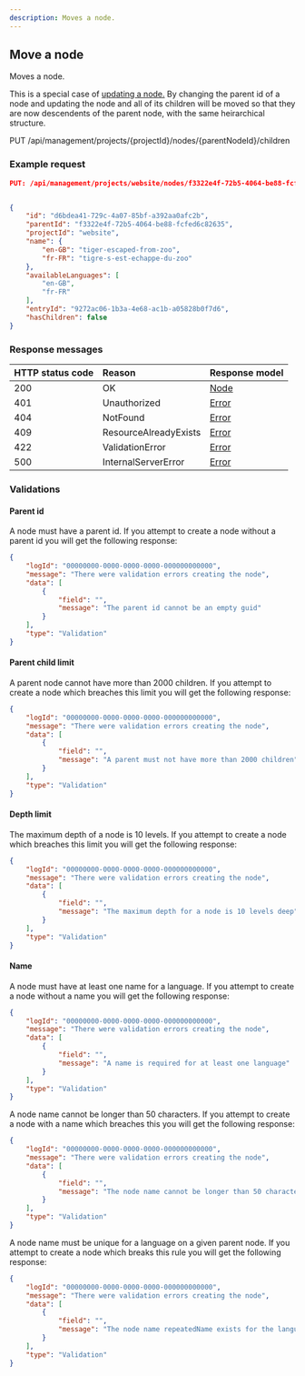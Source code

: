 ```yaml
---
description: Moves a node.
---
```

## Move a node

Moves a node.

This is a special case of [updating a node.](update-a-node.md) By changing the parent id of a node and updating the node and all of its children will be moved so that they are now descendents of the parent node, with the same heirarchical structure.

<span class="label label--post">PUT</span> /api/management/projects/{projectId}/nodes/{parentNodeId}/children

### Example request

```json
PUT: /api/management/projects/website/nodes/f3322e4f-72b5-4064-be88-fcfed6c82635/children


{
	"id": "d6bdea41-729c-4a07-85bf-a392aa0afc2b",
	"parentId": "f3322e4f-72b5-4064-be88-fcfed6c82635",
	"projectId": "website",
	"name": {
		"en-GB": "tiger-escaped-from-zoo",
		"fr-FR": "tigre-s-est-echappe-du-zoo"
	},
    "availableLanguages": [
        "en-GB",
        "fr-FR"
    ],
	"entryId": "9272ac06-1b3a-4e68-ac1b-a05828b0f7d6",
	"hasChildren": false
}
```

### Response messages

| HTTP status code | Reason | Response model |
|:-|:-|:-|
| 200 | OK | [Node](/model/node.md) |
| 401 | Unauthorized | [Error](/key-concepts/errors.md) |
| 404 | NotFound | [Error](/key-concepts/errors.md) |
| 409 | ResourceAlreadyExists | [Error](/key-concepts/errors.md) |
| 422 | ValidationError | [Error](/key-concepts/errors.md) |
| 500 | InternalServerError | [Error](/key-concepts/errors.md) |

### Validations

#### Parent id

A node must have a parent id. If you attempt to create a node without a parent id you will get the following response:

```json
{
    "logId": "00000000-0000-0000-0000-000000000000",
    "message": "There were validation errors creating the node",
    "data": [
        {
            "field": "",
            "message": "The parent id cannot be an empty guid"
        }
    ],
    "type": "Validation"
}
```

#### Parent child limit

A parent node cannot have more than 2000 children. If you attempt to create a node which breaches this limit you will get the following response:

```json
{
    "logId": "00000000-0000-0000-0000-000000000000",
    "message": "There were validation errors creating the node",
    "data": [
        {
            "field": "",
            "message": "A parent must not have more than 2000 children"
        }
    ],
    "type": "Validation"
}
```

#### Depth limit

The maximum depth of a node is 10 levels. If you attempt to create a node which breaches this limit you will get the following response:

```json
{
    "logId": "00000000-0000-0000-0000-000000000000",
    "message": "There were validation errors creating the node",
    "data": [
        {
            "field": "",
            "message": "The maximum depth for a node is 10 levels deep"
        }
    ],
    "type": "Validation"
}
```

#### Name

A node must have at least one name for a language. If you attempt to create a node without a name you will get the following response:

```json
{
    "logId": "00000000-0000-0000-0000-000000000000",
    "message": "There were validation errors creating the node",
    "data": [
        {
            "field": "",
            "message": "A name is required for at least one language"
        }
    ],
    "type": "Validation"
}
```

A node name cannot be longer than 50 characters. If you attempt to create a node with a name which breaches this you will get the following response:

```json
{
    "logId": "00000000-0000-0000-0000-000000000000",
    "message": "There were validation errors creating the node",
    "data": [
        {
            "field": "",
            "message": "The node name cannot be longer than 50 characters"
        }
    ],
    "type": "Validation"
}
```

A node name must be unique for a language on a given parent node. If you attempt to create a node which breaks this rule you will get the following response:

```json
{
    "logId": "00000000-0000-0000-0000-000000000000",
    "message": "There were validation errors creating the node",
    "data": [
        {
            "field": "",
            "message": "The node name repeatedName exists for the language en-GB in parent f3322e4f-72b5-4064-be88-fcfed6c82635 in the tree 1126b642-409b-4372-bb17-0bdb7f641a5d"
        }
    ],
    "type": "Validation"
}
```


